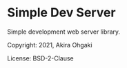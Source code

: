 # Simple Dev Server

Simple development web server library.

Copyright: 2021, Akira Ohgaki

License: BSD-2-Clause
